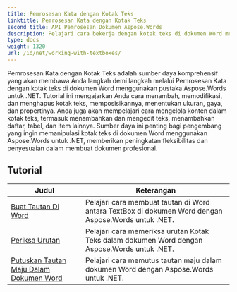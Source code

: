 ```yaml
---
title: Pemrosesan Kata dengan Kotak Teks
linktitle: Pemrosesan Kata dengan Kotak Teks
second_title: API Pemrosesan Dokumen Aspose.Words
description: Pelajari cara bekerja dengan kotak teks di dokumen Word menggunakan Aspose.Words untuk .NET. Tutorial langkah demi langkah dengan kode contoh untuk membuat, memanipulasi, dan memformat kotak teks secara efisien.
type: docs
weight: 1320
url: /id/net/working-with-textboxes/
---
```

Pemrosesan Kata dengan Kotak Teks adalah sumber daya komprehensif yang akan membawa Anda langkah demi langkah melalui Pemrosesan Kata dengan kotak teks di dokumen Word menggunakan pustaka Aspose.Words untuk .NET. Tutorial ini mengajarkan Anda cara menambah, memodifikasi, dan menghapus kotak teks, memposisikannya, menentukan ukuran, gaya, dan propertinya. Anda juga akan mempelajari cara mengelola konten dalam kotak teks, termasuk menambahkan dan mengedit teks, menambahkan daftar, tabel, dan item lainnya. Sumber daya ini penting bagi pengembang yang ingin memanipulasi kotak teks di dokumen Word menggunakan Aspose.Words untuk .NET, memberikan peningkatan fleksibilitas dan penyesuaian dalam membuat dokumen profesional.

 ## Tutorial
| Judul | Keterangan |
| --- | --- |
| [Buat Tautan Di Word](./create-a-link/) | Pelajari cara membuat tautan di Word antara TextBox di dokumen Word dengan Aspose.Words untuk .NET. |
| [Periksa Urutan](./check-sequence/) | Pelajari cara memeriksa urutan Kotak Teks dalam dokumen Word dengan Aspose.Words untuk .NET. |
| [Putuskan Tautan Maju Dalam Dokumen Word](./break-a-link/) | Pelajari cara memutus tautan maju dalam dokumen Word dengan Aspose.Words untuk .NET. |